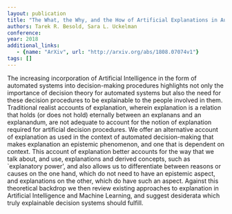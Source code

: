 ```yaml
---
layout: publication
title: "The What, the Why, and the How of Artificial Explanations in Automated Decision-Making"
authors: Tarek R. Besold, Sara L. Uckelman
conference: 
year: 2018
additional_links: 
   - {name: "ArXiv", url: "http://arxiv.org/abs/1808.07074v1"}
tags: []
---
```

The increasing incorporation of Artificial Intelligence in the form of
automated systems into decision-making procedures highlights not only the
importance of decision theory for automated systems but also the need for these
decision procedures to be explainable to the people involved in them.
Traditional realist accounts of explanation, wherein explanation is a relation
that holds (or does not hold) eternally between an explanans and an
explanandum, are not adequate to account for the notion of explanation required
for artificial decision procedures. We offer an alternative account of
explanation as used in the context of automated decision-making that makes
explanation an epistemic phenomenon, and one that is dependent on context. This
account of explanation better accounts for the way that we talk about, and use,
explanations and derived concepts, such as `explanatory power', and also allows
us to differentiate between reasons or causes on the one hand, which do not
need to have an epistemic aspect, and explanations on the other, which do have
such an aspect. Against this theoretical backdrop we then review existing
approaches to explanation in Artificial Intelligence and Machine Learning, and
suggest desiderata which truly explainable decision systems should fulfill.